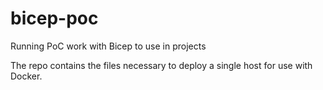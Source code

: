 # bicep-poc
Running PoC work with Bicep to use in projects

The repo contains the files necessary to deploy a single host for use with Docker. 